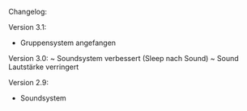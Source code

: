 Changelog:

Version 3.1:
+ Gruppensystem angefangen

Version 3.0:
~ Soundsystem verbessert (Sleep nach Sound)
~ Sound Lautstärke verringert

Version 2.9:
+ Soundsystem